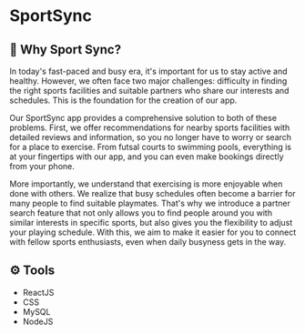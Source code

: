 # SportSync

## 📝 Why Sport Sync?
In today's fast-paced and busy era, it's important for us to stay active and healthy. However, we often face two major challenges: difficulty in finding the right sports facilities and suitable partners who share our interests and schedules. This is the foundation for the creation of our app.

Our SportSync app provides a comprehensive solution to both of these problems. First, we offer recommendations for nearby sports facilities with detailed reviews and information, so you no longer have to worry or search for a place to exercise. From futsal courts to swimming pools, everything is at your fingertips with our app, and you can even make bookings directly from your phone.

More importantly, we understand that exercising is more enjoyable when done with others. We realize that busy schedules often become a barrier for many people to find suitable playmates. That's why we introduce a partner search feature that not only allows you to find people around you with similar interests in specific sports, but also gives you the flexibility to adjust your playing schedule. With this, we aim to make it easier for you to connect with fellow sports enthusiasts, even when daily busyness gets in the way.

## ⚙️ Tools
* ReactJS
* CSS
* MySQL
* NodeJS

